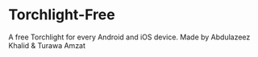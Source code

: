 # Torchlight-Free
A free Torchlight for every Android and iOS device. Made by Abdulazeez Khalid &amp; Turawa Amzat
